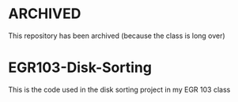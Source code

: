 # ARCHIVED
This repository has been archived (because the class is long over)
# EGR103-Disk-Sorting
This is the code used in the disk sorting project in my EGR 103 class
